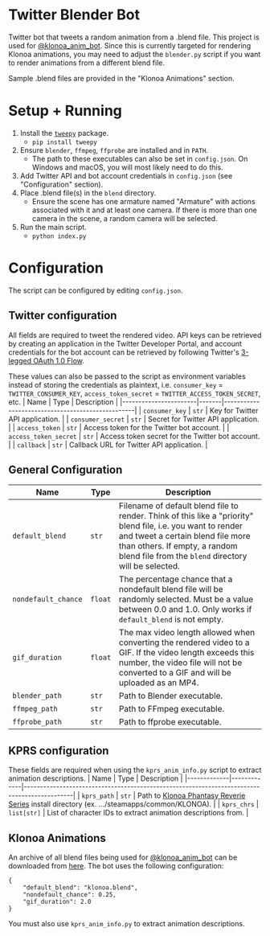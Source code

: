# Twitter Blender Bot
Twitter bot that tweets a random animation from a .blend file. This project is used for [@klonoa_anim_bot](https://twitter.com/klonoa_anim_bot). Since this is currently targeted for rendering Klonoa animations, you may need to adjust the `blender.py` script if you want to render animations from a different blend file. 

Sample .blend files are provided in the "Klonoa Animations" section.

# Setup + Running
1. Install the [`tweepy`](https://pypi.org/project/tweepy/) package.
    * `pip install tweepy`
2. Ensure `blender`, `ffmpeg`, `ffprobe` are installed and in `PATH`.
    *  The path to these executables can also be set in `config.json`. On Windows and macOS, you will most likely need to do this.
3. Add Twitter API and bot account credentials in `config.json` (see "Configuration" section).
4. Place .blend file(s) in the `blend` directory.
    * Ensure the scene has one armature named "Armature" with actions associated with it and at least one camera. If there is more than one camera in the scene, a random camera will be selected.
5. Run the main script.
    * `python index.py`

# Configuration
The script can be configured by editing `config.json`.

## Twitter configuration
All fields are required to tweet the rendered video. API keys can be retrieved by creating an application in the Twitter Developer Portal, and account credentials for the bot account can be retrieved by following Twitter's [3-legged OAuth 1.0 Flow](https://developer.twitter.com/en/docs/authentication/oauth-1-0a/obtaining-user-access-tokens).

These values can also be passed to the script as environment variables instead of storing the credentials as plaintext, i.e. `consumer_key` = `TWITTER_CONSUMER_KEY`, `access_token_secret` = `TWITTER_ACCESS_TOKEN_SECRET`, etc. 
| Name                  | Type  | Description                                      |
|-----------------------|-------|--------------------------------------------------|
| `consumer_key`        | `str` | Key for Twitter API application.                 |
| `consumer_secret`     | `str` | Secret for Twitter API application.              |
| `access_token`        | `str` | Access token for the Twitter bot account.        |
| `access_token_secret` | `str` | Access token secret for the Twitter bot account. |
| `callback`            | `str` | Callback URL for Twitter API application.        |

## General Configuration
| Name                | Type    | Description                                                                                                                                                                                                                                |
|---------------------|---------|--------------------------------------------------------------------------------------------------------------------------------------------------------------------------------------------------------------------------------------------|
| `default_blend`     | `str`   | Filename of default blend file to render. Think of this like a "priority" blend file, i.e. you want to render and tweet a certain blend file more than others. If empty, a random blend file from the  `blend` directory will be selected. |
| `nondefault_chance` | `float` | The percentage chance that a nondefault blend file will be randomly selected. Must be a value between 0.0 and 1.0. Only works if `default_blend` is not empty.                                                                             |
| `gif_duration`      | `float` | The max video length allowed when converting the rendered video to a GIF. If the video length exceeds this number, the video file will not be converted to a GIF and will be uploaded as an MP4.                                           |
| `blender_path`      | `str`   | Path to Blender executable.                                                                                                                                                                                                                |
| `ffmpeg_path`       | `str`   | Path to FFmpeg executable.                                                                                                                                                                                                                 |
| `ffprobe_path`      | `str`   | Path to ffprobe executable.                                                                                                                                                                                                                |

## KPRS configuration
These fields are required when using the `kprs_anim_info.py` script to extract animation descriptions.
| Name        | Type        | Description                                                                                 |
|-------------|-------------|---------------------------------------------------------------------------------------------|
| `kprs_path` | `str`       | Path to [Klonoa Phantasy Reverie Series](https://store.steampowered.com/app/1730680/Klonoa_Phantasy_Reverie_Series) install directory (ex. .../steamapps/common/KLONOA). |
| `kprs_chrs` | `list[str]` | List of character IDs to extract animation descriptions from.                               |

## Klonoa Animations
An archive of all blend files being used for [@klonoa_anim_bot](https://twitter.com/klonoa_anim_bot) can be downloaded from [here](https://files.catbox.moe/gbtx8i.zip). The bot uses the following configuration:
```
{
    "default_blend": "klonoa.blend",
    "nondefault_chance": 0.25,
    "gif_duration": 2.0
}
```
You must also use `kprs_anim_info.py` to extract animation descriptions.